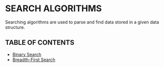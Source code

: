 # SEARCH ALGORITHMS

Searching algorithms are used to parse and find data stored in a given data structure.

## TABLE OF CONTENTS

- [Binary Search](binary-search)
- [Breadth-First Search](breadth-first-search)

